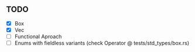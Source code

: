## TODO
-[X] Box
-[X] Vec
-[ ] Functional Aproach
-[ ] Enums with fieldless variants (check Operator @ tests/std_types/box.rs)